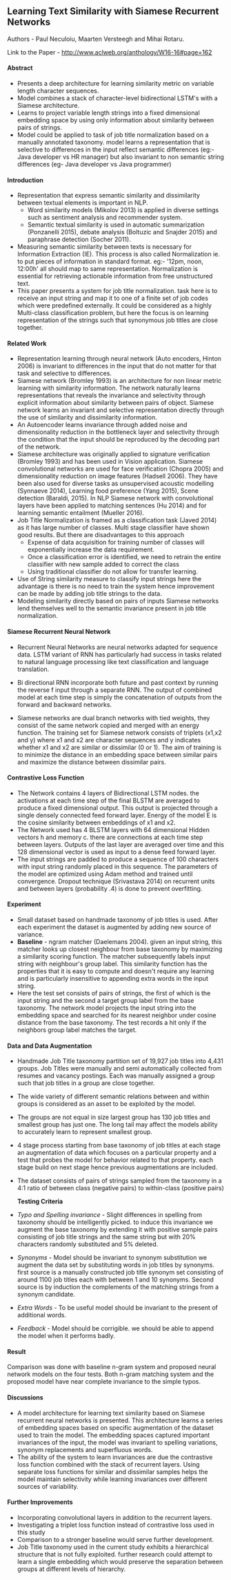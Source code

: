 ## Learning Text Similarity with Siamese Recurrent Networks

Authors - Paul Neculoiu, Maarten Versteegh and Mihai Rotaru. 

Link to the Paper  - http://www.aclweb.org/anthology/W16-16#page=162

#### Abstract 

* Presents a deep architecture for learning similarity metric on variable length character sequences.
* Model combines a stack of character-level bidirectional LSTM's with a Siamese architecture.
* Learns to project variable length strings into a fixed dimensional embedding space by using only information about similarity between pairs of strings.
* Model could be applied to task of job title normalization based on a manually annotated taxonomy. model learns a representation that is selective to differences in the input reflect semantic differences (eg:- Java developer vs HR manager) but also invariant to non semantic string differences (eg- Java developer vs Java programmer)

#### Introduction

* Representation that express semantic similarity and dissimilarity between textual elements is important in NLP.
  * Word similarity models (Mikolov 2013) is applied in diverse settings such as sentiment analysis and recommender system.
  * Semantic textual similarity is used in automatic summarization (Ponzanelli 2015), debate analysis (Boltuzic and Snajder 2015) and paraphrase detection (Socher 2011).
* Measuring semantic similarity between texts is necessary for Information Extraction (IE). This process is also called Normalization ie. to put pieces of information in standard format. eg:- '12pm, noon, 12:00h' all should map to same representation. Normalization is essential for retrieving actionable information from free unstructured text.
* This paper presents a system for job title normalization. task here is to receive an input string and map it to one of a finite set of job codes which were predefined externally. It could be considered as a highly Multi-class classification problem, but here the focus is on learning representation of the strings such that synonymous job titles are close together.

#### Related Work

* Representation learning through neural network (Auto encoders, Hinton 2006)  is invariant to differences in the input that do not matter for that task and selective to differences. 
* Siamese network (Bromley 1993) is an architecture for non linear metric learning with similarity information. The network naturally learns representations that reveals the invariance and selectivity through explicit information about similarity between pairs of object. Siamese network learns an invariant and selective representation directly through the use of similarity and dissimilarity information.
* An Autoencoder learns invariance through added noise and dimensionality reduction in the bottleneck layer and selectivity through the condition that the input should be reproduced by the decoding part of the network.
* Siamese architecture was originally applied to signature verification (Bromley 1993) and has been used in Vision application. Siamese convolutional networks are used for face verification (Chopra 2005) and dimensionality reduction on image features (Hadsell 2006). They have been also used for diverse tasks as unsupervised acoustic modelling (Synnaeve 2014), Learning food preference (Yang 2015), Scene detection (Baraldi, 2015). In NLP Siamese network with convolutional layers have been applied to matching sentences (Hu 2014) and for learning semantic entailment (Mueller 2016).
* Job Title Normalization is framed as a classification task (Javed 2014)  as it has large number of classes. Multi stage classifier have shown good results. But there are disadvantages to this approach
  * Expense of data acquisition for training number of classes will exponentially increase the data requirement. 
  * Once a classification error is identified, we need to retrain the entire classifier with new sample added to correct the class 
  * Using traditional classifier do not allow for transfer learning.
* Use of String similarity measure to classify input strings here the advantage is there is no need to train the system hence improvement can be made by adding job title strings to the data.
* Modeling similarity directly based on pairs of inputs Siamese networks lend themselves well to the semantic invariance present in job title normalization.

#### Siamese Recurrent Neural Network

* Recurrent Neural Networks are neural networks adapted for sequence data. LSTM variant of RNN has particularly had success in tasks related to natural language processing like text classification and language translation.  

* Bi directional RNN incorporate both future and past context by running the reverse f input through a separate RNN. The output of combined model at each time step is simply the concatenation of outputs from the forward and backward networks. 
* Siamese networks are dual branch networks with tied weights, they consist of the same network copied and merged with an energy function. The training set for Siamese network consists of triplets (x1,x2 and y) where x1 and x2 are character sequences and y indicates whether x1 and x2 are similar or dissimilar (0 or 1). The aim of training is to minimize the distance in an embedding space between similar pairs and maximize the distance between dissimilar pairs.

#### Contrastive Loss Function

* The Network contains 4 layers of Bidirectional LSTM nodes. the activations at each time step of the final BLSTM are averaged to produce a fixed dimensional output. This output is projected through a single densely connected feed forward layer.  Energy of the model E is the cosine similarity between embeddings of x1 and x2. 
* The Network used has 4 BLSTM layers with 64 dimensional Hidden vectors h and memory c. there are connections at each time step between layers. Outputs of the last layer are averaged over time and this 128 dimensional vector is used as input to a dense feed forward layer. 
* The input strings are padded to produce a sequence of 100 characters with input string randomly placed in this sequence. The parameters of the model are optimized using Adam method and trained until convergence. Dropout technique (Srivastava 2014) on recurrent units and between layers (probability .4) is done to prevent overfitting.

#### Experiment 

* Small dataset based on handmade taxonomy of job titles is used. After each experiment the dataset is augmented by adding new source of variance. 
* **Baseline** - ngram matcher (Daelemans 2004). given an input string, this matcher looks up closest neighbour from base taxonomy by maximizing a similarity scoring function. The matcher subsequently labels input string with neighbour's group label.  This similarity function has the properties that it is easy to compute and doesn't require any learning and is particularly insensitive to appending extra words in the input string.
* Here the test set consists of pairs of strings, the first of which is the input string and the second a target group label from the base taxonomy. The network model projects the input string into the embedding space and searched for its nearest neighbor under cosine distance from the base taxonomy. The test records a hit only if the neighbors group label matches the target.

#### Data and Data Augmentation 

* Handmade Job Title taxonomy partition set of 19,927 job titles into 4,431 groups. Job Titles were manually and semi automatically collected from resumes and vacancy postings. Each was manually assigned a group such that job titles in a group are close together.

* The wide variety of different semantic relations between and within groups is considered as an asset to be exploited by the model. 

* The groups are not equal in size largest group has 130 job titles and smallest group has just one. The long tail may affect the models ability to accurately learn to represent smallest group. 

* 4 stage process starting from base taxonomy of job titles at each stage an augmentation of data which focuses on a particular property and a test that probes the model for behavior related to that property. each stage build on next stage hence previous augmentations are included.

* The dataset consists of pairs of strings sampled from the taxonomy in a 4:1 ratio of between class (negative pairs) to within-class (positive pairs)  

  **Testing Criteria**

* *Typo and Spelling invariance* - Slight differences in spelling from taxonomy should be intelligently picked. to induce this invariance we augment the base taxonomy by extending it with positive sample pairs consisting of job title strings and the same string but with 20% characters randomly substituted and 5% deleted. 

* *Synonyms* - Model should be invariant to synonym substitution we augment the data set by substituting words in job titles by synonyms. first source is a manually constructed job title synonym set consisting of around 1100 job titles each with between 1 and 10 synonyms. Second source is by induction the complements of the matching strings from a synonym candidate. 

* *Extra Words*  - To be useful  model should be invariant to the present of additional words. 

* *Feedback* - Model should be corrigible. we should be able to append the model when it performs badly.

#### Result

Comparison was done with baseline n-gram system and proposed neural network models on the four tests. Both n-gram matching system and the proposed model have near complete invariance to the simple typos.

#### Discussions

* A model architecture for learning text similarity based on Siamese recurrent neural networks is presented. This architecture learns a series of embedding spaces based on specific augmentation of the dataset used to train the model. The embedding spaces captured important invariances of the input, the model was invariant to spelling variations, synonym replacements and superfluous words. 
* The ability of the system to learn invariances are due the contrastive loss function combined with the stack of recurrent layers. Using separate loss functions for similar and dissimilar samples helps the model maintain selectivity while learning invariances over different sources of variability.

#### Further Improvements 

* Incorporating convolutional layers in addition to the recurrent layers.
* Investigating a triplet loss function instead of contrastive loss used in this study
* Comparison to a stronger baseline would serve further development.
* Job Title taxonomy used in the current study exhibits a hierarchical structure that is not fully exploited. further research could attempt to learn a single embedding which would preserve the separation between groups at different levels of hierarchy.

















